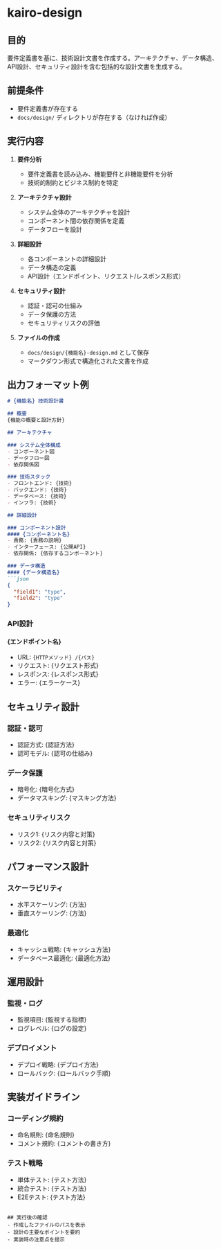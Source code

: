 # kairo-design

## 目的
要件定義書を基に、技術設計文書を作成する。アーキテクチャ、データ構造、API設計、セキュリティ設計を含む包括的な設計文書を生成する。

## 前提条件
- 要件定義書が存在する
- `docs/design/` ディレクトリが存在する（なければ作成）

## 実行内容

1. **要件分析**
   - 要件定義書を読み込み、機能要件と非機能要件を分析
   - 技術的制約とビジネス制約を特定

2. **アーキテクチャ設計**
   - システム全体のアーキテクチャを設計
   - コンポーネント間の依存関係を定義
   - データフローを設計

3. **詳細設計**
   - 各コンポーネントの詳細設計
   - データ構造の定義
   - API設計（エンドポイント、リクエスト/レスポンス形式）

4. **セキュリティ設計**
   - 認証・認可の仕組み
   - データ保護の方法
   - セキュリティリスクの評価

5. **ファイルの作成**
   - `docs/design/{機能名}-design.md` として保存
   - マークダウン形式で構造化された文書を作成

## 出力フォーマット例

```markdown
# {機能名} 技術設計書

## 概要
{機能の概要と設計方針}

## アーキテクチャ

### システム全体構成
- コンポーネント図
- データフロー図
- 依存関係図

### 技術スタック
- フロントエンド: {技術}
- バックエンド: {技術}
- データベース: {技術}
- インフラ: {技術}

## 詳細設計

### コンポーネント設計
#### {コンポーネント名}
- 責務: {責務の説明}
- インターフェース: {公開API}
- 依存関係: {依存するコンポーネント}

### データ構造
#### {データ構造名}
```json
{
  "field1": "type",
  "field2": "type"
}
```

### API設計
#### {エンドポイント名}
- URL: `{HTTPメソッド} /{パス}`
- リクエスト: {リクエスト形式}
- レスポンス: {レスポンス形式}
- エラー: {エラーケース}

## セキュリティ設計

### 認証・認可
- 認証方式: {認証方法}
- 認可モデル: {認可の仕組み}

### データ保護
- 暗号化: {暗号化方式}
- データマスキング: {マスキング方法}

### セキュリティリスク
- リスク1: {リスク内容と対策}
- リスク2: {リスク内容と対策}

## パフォーマンス設計

### スケーラビリティ
- 水平スケーリング: {方法}
- 垂直スケーリング: {方法}

### 最適化
- キャッシュ戦略: {キャッシュ方法}
- データベース最適化: {最適化方法}

## 運用設計

### 監視・ログ
- 監視項目: {監視する指標}
- ログレベル: {ログの設定}

### デプロイメント
- デプロイ戦略: {デプロイ方法}
- ロールバック: {ロールバック手順}

## 実装ガイドライン

### コーディング規約
- 命名規則: {命名規則}
- コメント規約: {コメントの書き方}

### テスト戦略
- 単体テスト: {テスト方法}
- 統合テスト: {テスト方法}
- E2Eテスト: {テスト方法}
```

## 実行後の確認
- 作成したファイルのパスを表示
- 設計の主要なポイントを要約
- 実装時の注意点を提示

